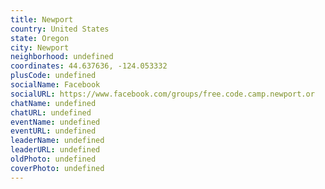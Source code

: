```yaml
---
title: Newport
country: United States
state: Oregon
city: Newport
neighborhood: undefined
coordinates: 44.637636, -124.053332
plusCode: undefined
socialName: Facebook
socialURL: https://www.facebook.com/groups/free.code.camp.newport.or
chatName: undefined
chatURL: undefined
eventName: undefined
eventURL: undefined
leaderName: undefined
leaderURL: undefined
oldPhoto: undefined
coverPhoto: undefined
---
```

